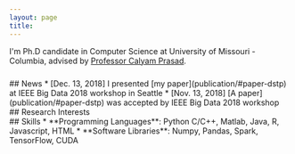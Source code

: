 ```yaml
---
layout: page
title:
---
```


I'm Ph.D candidate in Computer Science at University of Missouri - Columbia, advised by [Professor Calyam Prasad](http://faculty.missouri.edu/calyamp/).

<br style="line-height: 10px" />
## News
* [Dec. 13, 2018] I presented [my paper](publication/#paper-dstp) at IEEE Big Data 2018 workshop in Seattle
* [Nov. 13, 2018] [A paper](publication/#paper-dstp) was accepted by IEEE Big Data 2018 workshop

<br />
## Research Interests

<br />
## Skills
* **Programming Languages**: Python C/C++, Matlab, Java, R, Javascript, HTML
* **Software Libraries**: Numpy, Pandas, Spark, TensorFlow, CUDA


<!-- There are currently two themes built on Poole:

* [Hyde](http://hyde.getpoole.com)
* [Lanyon](http://lanyon.getpoole.com)

Learn more and contribute on [GitHub](https://github.com/poole).

## Setup

Some fun facts about the setup of this project include:

* Built for [Jekyll](http://jekyllrb.com)
* Developed on GitHub and hosted for free on [GitHub Pages](https://pages.github.com)
* Coded with [Sublime Text 2](http://sublimetext.com), an amazing code editor
* Designed and developed while listening to music like [Blood Bros Trilogy](https://soundcloud.com/maddecent/sets/blood-bros-series)

Have questions or suggestions? Feel free to [open an issue on GitHub](https://github.com/poole/issues/new) or [ask me on Twitter](https://twitter.com/mdo).

Thanks for reading!
 -->
